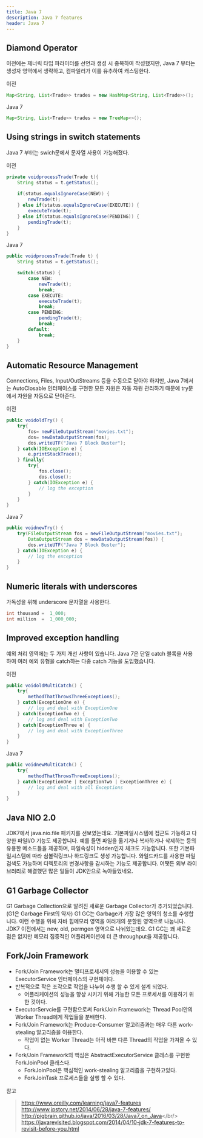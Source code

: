 ```yaml
---
title: Java 7
description: Java 7 features
header: Java 7
---
```


## Diamond Operator

이전에는 제너릭 타입 파라미터를 선언과 생성 시 중복하여 작성했지만,  Java 7 부터는 생성자 영역에서 생략하고, 컴파일러가 이를 유추하여 캐스팅한다.

이전
```java
Map<String, List<Trade>> trades = new HashMap<String, List<Trade>>();
```

Java 7
```java
Map<String, List<Trade>> trades = new TreeMap<>();
```


## Using strings in switch statements

Java 7 부터는 swich문에서 문자열 사용이 가능해졌다.

이전
```java
private voidprocessTrade(Trade t){
    String status = t.getStatus();
    
    if(status.equalsIgnoreCase(NEW)) {
        newTrade(t);
    } else if(status.equalsIgnoreCase(EXECUTE)) {
        executeTrade(t);
    } else if(status.equalsIgnoreCase(PENDING)) {
        pendingTrade(t);
    }
}
```

Java 7
```java
public voidprocessTrade(Trade t) {
    String status = t.getStatus();

    switch(status) {
        case NEW:
            newTrade(t);
            break;
        case EXECUTE:
            executeTrade(t);
            break;
        case PENDING:
            pendingTrade(t);
            break;
        default:
            break;
    }
}
```


## Automatic Resource Management
Connections, Files, Input/OutStreams 등을 수동으로 닫아야 하지만, Java 7에서는 AutoClosable 인터페이스를 구현한 모든 자원은 자동 자원 관리하기 때문에 try문에서 자원을 자동으로 닫아준다.

이전
```java
public voidoldTry() {
    try{
        fos= newFileOutputStream("movies.txt");
        dos= newDataOutputStream(fos);
        dos.writeUTF("Java 7 Block Buster");
    } catch(IOException e) {
        e.printStackTrace();
    } finally{
        try{
            fos.close();
            dos.close();
        } catch(IOException e) {
            // log the exception
        }
    }
}
```

Java 7
```java
public voidnewTry() {
    try(FileOutputStream fos = newFileOutputStream("movies.txt");
        DataOutputStream dos = newDataOutputStream(fos)) {
        dos.writeUTF("Java 7 Block Buster");
    } catch(IOException e) {
        // log the exception
    }
}
```


## Numeric literals with underscores

가독성을 위해 underscore 문자열을 사용한다.

```java
int thousand =  1_000;
int million  =  1_000_000;
```


## Improved exception handling

예외 처리 영역에는 두 가지 개선 사항이 있습니다. Java 7은 단일 catch 블록을 사용하여 여러 예외 유형을 catch하는 다중 catch 기능을 도입했습니다.

이전
```java
public voidoldMultiCatch() {
    try{
        methodThatThrowsThreeExceptions();
    } catch(ExceptionOne e) {
        // log and deal with ExceptionOne
    } catch(ExceptionTwo e) {
        // log and deal with ExceptionTwo
    } catch(ExceptionThree e) {
        // log and deal with ExceptionThree
    }
}
```

Java 7
```java
public voidnewMultiCatch() {
    try{
        methodThatThrowsThreeExceptions();
    } catch(ExceptionOne | ExceptionTwo | ExceptionThree e) {
        // log and deal with all Exceptions
    }
}
```


## Java NIO 2.0

JDK7에서 java.nio.file 패키지를 선보였는데요. 기본파일시스템에 접근도 가능하고 다양한 파일I/O 기능도 제공합니다. 예를 들면 파일을 옮기거나 복사하거나 삭제하는 등의 유용한 메소드들을 제공하며, 파일속성이 hidden인지 체크도 가능합니다. 또한 기본파일시스템에 따라 심볼릭링크나 하드링크도 생성 가능합니다. 와일드카드를 사용한 파일검색도 가능하며 디렉토리의 변경사항을 감시하는 기능도 제공합니다. 어쨋든 외부 라이브러리로 해결했던 많은 일들이 JDK안으로 녹아들었네요.


## G1 Garbage Collector

G1 Garbage Collection으로 알려진 새로운 Garbage Collector가 추가되었습니다.(G1은 Garbage First의 약자) G1 GC는 Garbage가 가장 많은 영역의 청소를 수행합니다. 이런 수행을 위해 자바 힙메모리 영역을 여러개의 분할된 영역으로 나눕니다. JDK7 이전에서는 new, old, permgen 영역으로 나뉘었는데요. G1 GC는 꽤 새로운 점은 없지만 메모리 집중적인 어플리케이션에 더 큰 throughput을 제공합니다.

## Fork/Join Framework

 - Fork/Join Framework는 멀티프로세서의 성능을 이용할 수 있는 ExecutorService 인터페이스의 구현체이다.
 - 반복적으로 작은 조각으로 작업을 나누어 수행 할 수 있게 설계 되었다.
   - 어플리케이션의 성능을 향상 시키기 위해 가능한 모든 프로세서를 이용하기 위한 것이다.
 - ExecutorServcie를 구현함으로써 Fork/Join Framework는 Thread Pool안의 Worker Thread에게 작업들을 분배한다.
 - Fork/Join Framework는 Produce-Consumer 알고리즘과는 매우 다른 work-stealing 알고리즘을 이용한다.
   - 작업이 없는 Worker Thread는 아직 바쁜 다른 Thread의 작업을 가져올 수 있다.
 - Fork/Join Framework의 핵심은 AbstractExecutorService 클래스를 구현한 ForkJoinPool 클래스다.
   - ForkJoinPool은 핵심적인 work-stealing 알고리즘을 구현하고있다.
   - ForkJoinTask 프로세스들을 실행 할 수 있다.

참고<br/>
> https://www.oreilly.com/learning/java7-features<br/>
> http://www.jpstory.net/2014/06/28/java-7-features/<br/>
> http://pigbrain.github.io/java/2016/03/28/Java7_on_Java</br/>
> https://javarevisited.blogspot.com/2014/04/10-jdk-7-features-to-revisit-before-you.html